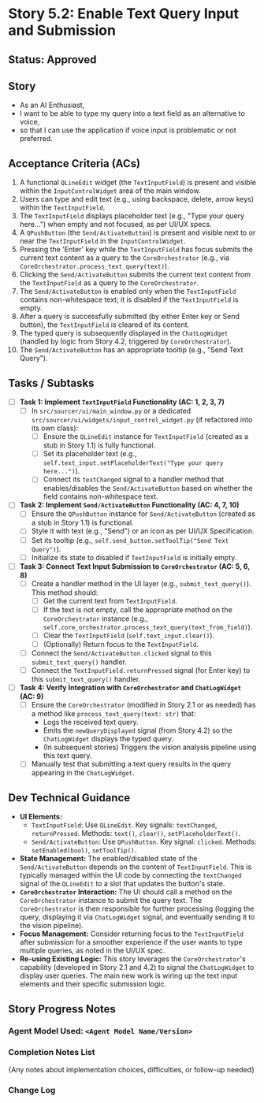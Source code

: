 # Story 5.2: Enable Text Query Input and Submission

## Status: Approved

## Story

-   As an AI Enthusiast,
-   I want to be able to type my query into a text field as an alternative to voice,
-   so that I can use the application if voice input is problematic or not preferred.

## Acceptance Criteria (ACs)

1.  A functional `QLineEdit` widget (the `TextInputField`) is present and visible within the `InputControlWidget` area of the main window.
2.  Users can type and edit text (e.g., using backspace, delete, arrow keys) within the `TextInputField`.
3.  The `TextInputField` displays placeholder text (e.g., "Type your query here...") when empty and not focused, as per UI/UX specs.
4.  A `QPushButton` (the `Send/ActivateButton`) is present and visible next to or near the `TextInputField` in the `InputControlWidget`.
5.  Pressing the 'Enter' key while the `TextInputField` has focus submits the current text content as a query to the `CoreOrchestrator` (e.g., via `CoreOrchestrator.process_text_query(text)`).
6.  Clicking the `Send/ActivateButton` submits the current text content from the `TextInputField` as a query to the `CoreOrchestrator`.
7.  The `Send/ActivateButton` is enabled only when the `TextInputField` contains non-whitespace text; it is disabled if the `TextInputField` is empty.
8.  After a query is successfully submitted (by either Enter key or Send button), the `TextInputField` is cleared of its content.
9.  The typed query is subsequently displayed in the `ChatLogWidget` (handled by logic from Story 4.2, triggered by `CoreOrchestrator`).
10. The `Send/ActivateButton` has an appropriate tooltip (e.g., "Send Text Query").

## Tasks / Subtasks

-   [ ] **Task 1: Implement `TextInputField` Functionality (AC: 1, 2, 3, 7)**
    -   [ ] In `src/sourcer/ui/main_window.py` or a dedicated `src/sourcer/ui/widgets/input_control_widget.py` (if refactored into its own class):
        -   [ ] Ensure the `QLineEdit` instance for `TextInputField` (created as a stub in Story 1.1) is fully functional.
        -   [ ] Set its placeholder text (e.g., `self.text_input.setPlaceholderText("Type your query here...")`).
        -   [ ] Connect its `textChanged` signal to a handler method that enables/disables the `Send/ActivateButton` based on whether the field contains non-whitespace text.
-   [ ] **Task 2: Implement `Send/ActivateButton` Functionality (AC: 4, 7, 10)**
    -   [ ] Ensure the `QPushButton` instance for `Send/ActivateButton` (created as a stub in Story 1.1) is functional.
    -   [ ] Style it with text (e.g., "Send") or an icon as per UI/UX Specification.
    -   [ ] Set its tooltip (e.g., `self.send_button.setToolTip("Send Text Query")`).
    -   [ ] Initialize its state to disabled if `TextInputField` is initially empty.
-   [ ] **Task 3: Connect Text Input Submission to `CoreOrchestrator` (AC: 5, 6, 8)**
    -   [ ] Create a handler method in the UI layer (e.g., `submit_text_query()`). This method should:
        -   [ ] Get the current text from `TextInputField`.
        -   [ ] If the text is not empty, call the appropriate method on the `CoreOrchestrator` instance (e.g., `self.core_orchestrator.process_text_query(text_from_field)`).
        -   [ ] Clear the `TextInputField` (`self.text_input.clear()`).
        -   [ ] (Optionally) Return focus to the `TextInputField`.
    -   [ ] Connect the `Send/ActivateButton.clicked` signal to this `submit_text_query()` handler.
    -   [ ] Connect the `TextInputField.returnPressed` signal (for Enter key) to this `submit_text_query()` handler.
-   [ ] **Task 4: Verify Integration with `CoreOrchestrator` and `ChatLogWidget` (AC: 9)**
    -   [ ] Ensure the `CoreOrchestrator` (modified in Story 2.1 or as needed) has a method like `process_text_query(text: str)` that:
        -   Logs the received text query.
        -   Emits the `newQueryDisplayed` signal (from Story 4.2) so the `ChatLogWidget` displays the typed query.
        -   (In subsequent stories) Triggers the vision analysis pipeline using this text query.
    -   [ ] Manually test that submitting a text query results in the query appearing in the `ChatLogWidget`.

## Dev Technical Guidance

-   **UI Elements:**
    -   `TextInputField`: Use `QLineEdit`. Key signals: `textChanged`, `returnPressed`. Methods: `text()`, `clear()`, `setPlaceholderText()`.
    -   `Send/ActivateButton`: Use `QPushButton`. Key signal: `clicked`. Methods: `setEnabled(bool)`, `setToolTip()`.
-   **State Management:** The enabled/disabled state of the `Send/ActivateButton` depends on the content of `TextInputField`. This is typically managed within the UI code by connecting the `textChanged` signal of the `QLineEdit` to a slot that updates the button's state.
-   **`CoreOrchestrator` Interaction:** The UI should call a method on the `CoreOrchestrator` instance to submit the query text. The `CoreOrchestrator` is then responsible for further processing (logging the query, displaying it via `ChatLogWidget` signal, and eventually sending it to the vision pipeline).
-   **Focus Management:** Consider returning focus to the `TextInputField` after submission for a smoother experience if the user wants to type multiple queries, as noted in the UI/UX spec.
-   **Re-using Existing Logic:** This story leverages the `CoreOrchestrator`'s capability (developed in Story 2.1 and 4.2) to signal the `ChatLogWidget` to display user queries. The main new work is wiring up the text input elements and their specific submission logic.

## Story Progress Notes

### Agent Model Used: `<Agent Model Name/Version>`

### Completion Notes List
{Any notes about implementation choices, difficulties, or follow-up needed}

### Change Log